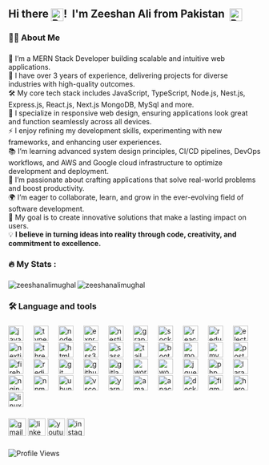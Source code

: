 <h2 align="left">
  Hi there<img src="https://user-images.githubusercontent.com/18350557/176309783-0785949b-9127-417c-8b55-ab5a4333674e.gif" alt="Pakistan Flag" width="25" style="vertical-align: middle; margin-left: 5px;">!&nbsp; I'm Zeeshan Ali from Pakistan 
  <img src="https://www.countryflags.com/wp-content/uploads/pakistan-flag-png-large.png" alt="Pakistan Flag" width="25" style="vertical-align: middle; margin-left: 5px;">
</h2>


###
###

<h3 align="left">👩‍💻  About Me</h3>

###
🔭 I’m a MERN Stack Developer building scalable and intuitive web applications.  
💼 I have over 3 years of experience, delivering projects for diverse industries with high-quality outcomes.  
🛠️ My core tech stack includes JavaScript, TypeScript, Node.js, Nest.js, Express.js, React.js, Next.js MongoDB, MySql and more.  
🎨 I specialize in responsive web design, ensuring applications look great and function seamlessly across all devices.   
⚡ I enjoy refining my development skills, experimenting with new frameworks, and enhancing user experiences.  
📚 I’m learning advanced system design principles, CI/CD pipelines, DevOps workflows, and AWS and Google cloud infrastructure to optimize development and deployment.  
🚀 I’m passionate about crafting applications that solve real-world problems and boost productivity.  
🌍 I’m eager to collaborate, learn, and grow in the ever-evolving field of software development.  
🎯 My goal is to create innovative solutions that make a lasting impact on users.  
💡 <b>I believe in turning ideas into reality through code, creativity, and commitment to excellence.  </b>
###

<h3 align="left">🔥   My Stats :</h3>

###
<p><img align="left" src="https://github-readme-stats.vercel.app/api/top-langs?username=zeeshanalimughal&show_icons=true&locale=en&layout=compact" alt="zeeshanalimughal" /></p>

<p><img align="center" src="https://github-readme-streak-stats.herokuapp.com/?user=zeeshanalimughal&" alt="zeeshanalimughal" /></p>

###

<h3 align="left">🛠 Language and tools</h3>

###
<div align="left">
  <a style="text-decoration: none !important;" href="https://www.javascript.com/" target="_blank">
    <img src="https://cdn.jsdelivr.net/gh/devicons/devicon/icons/javascript/javascript-original.svg" height="30" alt="javascript logo" />
  </a>
  <img width="12" />
  <a style="text-decoration: none !important;" href="https://www.typescriptlang.org/" target="_blank">
    <img src="https://cdn.jsdelivr.net/gh/devicons/devicon/icons/typescript/typescript-original.svg" height="30" alt="typescript logo" />
  </a>
  <img width="12" />
  <a style="text-decoration: none !important;" href="https://nodejs.org/" target="_blank">
    <img src="https://cdn.simpleicons.org/nodedotjs/339933" height="30" alt="nodejs logo" />
  </a>
  <img width="12" />
  <a style="text-decoration: none !important;" href="https://expressjs.com/" target="_blank">
    <img src="https://cdn.jsdelivr.net/gh/devicons/devicon/icons/express/express-original.svg" height="30" alt="express logo" />
  </a>
  <img width="12" />
  <a style="text-decoration: none !important;" href="https://nestjs.com/" target="_blank">
    <img src="https://cdn.simpleicons.org/nestjs/E0234E" height="30" alt="nestjs logo" />
  </a>
  <img width="12" />
  <a style="text-decoration: none !important;" href="https://graphql.org/" target="_blank">
    <img src="https://cdn.jsdelivr.net/gh/devicons/devicon/icons/graphql/graphql-plain.svg" height="30" alt="graphql logo" />
  </a>
  <img width="12" />
  <a style="text-decoration: none !important;" href="https://socket.io/" target="_blank">
    <img src="https://cdn.simpleicons.org/socketdotio/010101" height="30" alt="socketio logo" />
  </a>
  <img width="12" />
  <a style="text-decoration: none !important;" href="https://react.dev/" target="_blank">
    <img src="https://cdn.jsdelivr.net/gh/devicons/devicon/icons/react/react-original.svg" height="30" alt="react logo" />
  </a>
  <img width="12" />
  <a style="text-decoration: none !important;" href="https://redux.js.org/" target="_blank">
    <img src="https://cdn.jsdelivr.net/gh/devicons/devicon/icons/redux/redux-original.svg" height="30" alt="redux logo" />
  </a>
  <img width="12" />
  <a style="text-decoration: none !important;" href="https://www.electronjs.org/" target="_blank">
    <img src="https://cdn.jsdelivr.net/gh/devicons/devicon/icons/electron/electron-original.svg" height="30" alt="electron logo" />
  </a>
  <img width="12" />
  <a style="text-decoration: none !important;" href="https://nextjs.org/" target="_blank">
    <img src="https://cdn.jsdelivr.net/gh/devicons/devicon/icons/nextjs/nextjs-original.svg" height="30" alt="nextjs logo" />
  </a>
  <img width="12" />
  <a style="text-decoration: none !important;" href="https://threejs.org/" target="_blank">
    <img src="https://cdn.jsdelivr.net/gh/devicons/devicon/icons/threejs/threejs-original.svg" height="30" alt="threejs logo" />
  </a>
  <img width="12" />
  <a style="text-decoration: none !important;" href="https://developer.mozilla.org/en-US/docs/Web/HTML" target="_blank">
    <img src="https://cdn.jsdelivr.net/gh/devicons/devicon/icons/html5/html5-original.svg" height="30" alt="html5 logo" />
  </a>
  <img width="12" />
  <a style="text-decoration: none !important;" href="https://developer.mozilla.org/en-US/docs/Web/CSS" target="_blank">
    <img src="https://cdn.jsdelivr.net/gh/devicons/devicon/icons/css3/css3-original.svg" height="30" alt="css3 logo" />
  </a>
  <img width="12" />
  <a style="text-decoration: none !important;" href="https://sass-lang.com/" target="_blank">
    <img src="https://cdn.jsdelivr.net/gh/devicons/devicon/icons/sass/sass-original.svg" height="30" alt="sass logo" />
  </a>
  <img width="12" />
  <a style="text-decoration: none !important;" href="https://tailwindcss.com/" target="_blank">
    <img src="https://cdn.jsdelivr.net/gh/devicons/devicon/icons/tailwindcss/tailwindcss-original-wordmark.svg" height="30" alt="tailwindcss logo" />
  </a>
  <img width="12" />
  <a style="text-decoration: none !important;" href="https://getbootstrap.com/" target="_blank">
    <img src="https://cdn.jsdelivr.net/gh/devicons/devicon/icons/bootstrap/bootstrap-original.svg" height="30" alt="bootstrap logo" />
  </a>
  <img width="12" />
  <a style="text-decoration: none !important;" href="https://www.mongodb.com/" target="_blank">
    <img src="https://cdn.jsdelivr.net/gh/devicons/devicon/icons/mongodb/mongodb-original.svg" height="30" alt="mongodb logo" />
  </a>
  <img width="12" />
  <a style="text-decoration: none !important;" href="https://www.mysql.com/" target="_blank">
    <img src="https://cdn.jsdelivr.net/gh/devicons/devicon/icons/mysql/mysql-original.svg" height="30" alt="mysql logo" />
  </a>
  <img width="12" />
  <a style="text-decoration: none !important;" href="https://www.postgresql.org/" target="_blank">
    <img src="https://cdn.jsdelivr.net/gh/devicons/devicon/icons/postgresql/postgresql-original.svg" height="30" alt="postgresql logo" />
  </a>
  <img width="12" />
  <a style="text-decoration: none !important;" href="https://firebase.google.com/" target="_blank">
    <img src="https://cdn.jsdelivr.net/gh/devicons/devicon/icons/firebase/firebase-plain.svg" height="30" alt="firebase logo" />
  </a>
  <img width="12" />
  <a style="text-decoration: none !important;" href="https://redis.io/" target="_blank">
    <img src="https://cdn.jsdelivr.net/gh/devicons/devicon/icons/redis/redis-original.svg" height="30" alt="redis logo" />
  </a>
  <img width="12" />
  <a style="text-decoration: none !important;" href="https://git-scm.com/" target="_blank">
    <img src="https://cdn.jsdelivr.net/gh/devicons/devicon/icons/git/git-original.svg" height="30" alt="git logo" />
  </a>
  <img width="12" />
  <a style="text-decoration: none !important;" href="https://github.com/" target="_blank">
    <img src="https://cdn.jsdelivr.net/gh/devicons/devicon/icons/github/github-original.svg" height="30" alt="github logo" />
  </a>
  <img width="12" />
  <a style="text-decoration: none !important;" href="https://about.gitlab.com/" target="_blank">
    <img src="https://cdn.jsdelivr.net/gh/devicons/devicon/icons/gitlab/gitlab-original.svg" height="30" alt="gitlab logo" />
  </a>
  <img width="12" />
  <a style="text-decoration: none !important;" href="https://wordpress.org/" target="_blank">
    <img src="https://cdn.jsdelivr.net/gh/devicons/devicon/icons/wordpress/wordpress-original.svg" height="30" alt="wordpress logo" />
  </a>
  <img width="12" />
  <a style="text-decoration: none !important;" href="https://woocommerce.com/" target="_blank">
    <img src="https://cdn.jsdelivr.net/gh/devicons/devicon/icons/woocommerce/woocommerce-original.svg" height="30" alt="woocommerce logo" />
  </a>
  <img width="12" />
  <a style="text-decoration: none !important;" href="https://jquery.com/" target="_blank">
    <img src="https://cdn.jsdelivr.net/gh/devicons/devicon/icons/jquery/jquery-original.svg" height="30" alt="jquery logo" />
  </a>
  <img width="12" />
  <a style="text-decoration: none !important;" href="https://www.php.net/" target="_blank">
    <img src="https://cdn.jsdelivr.net/gh/devicons/devicon/icons/php/php-original.svg" height="30" alt="php logo" />
  </a>
  <img width="12" />
  <a style="text-decoration: none !important;" href="https://laravel.com/" target="_blank">
    <img src="https://cdn.jsdelivr.net/gh/devicons/devicon/icons/laravel/laravel-original.svg" height="30" alt="laravel logo" />
  </a>
  <img width="12" />
  <a style="text-decoration: none !important;" href="https://www.nginx.com/" target="_blank">
    <img src="https://cdn.jsdelivr.net/gh/devicons/devicon/icons/nginx/nginx-original.svg" height="30" alt="nginx logo" />
  </a>
  <img width="12" />
  <a style="text-decoration: none !important;" href="https://www.npmjs.com/" target="_blank">
    <img src="https://cdn.jsdelivr.net/gh/devicons/devicon/icons/npm/npm-original-wordmark.svg" height="30" alt="npm logo" />
  </a>
  <img width="12" />
  <a style="text-decoration: none !important;" href="https://ubuntu.com/" target="_blank">
    <img src="https://cdn.jsdelivr.net/gh/devicons/devicon/icons/ubuntu/ubuntu-plain.svg" height="30" alt="ubuntu logo" />
  </a>
  <img width="12" />
  <a style="text-decoration: none !important;" href="https://code.visualstudio.com/" target="_blank">
    <img src="https://cdn.jsdelivr.net/gh/devicons/devicon/icons/vscode/vscode-original.svg" height="30" alt="vscode logo" />
  </a>
  <img width="12" />
  <a style="text-decoration: none !important;" href="https://yarnpkg.com/" target="_blank">
    <img src="https://cdn.jsdelivr.net/gh/devicons/devicon/icons/yarn/yarn-original.svg" height="30" alt="yarn logo" />
  </a>
  <img width="12" />
  <a style="text-decoration: none !important;" href="https://aws.amazon.com/" target="_blank">
    <img src="https://cdn.jsdelivr.net/gh/devicons/devicon/icons/amazonwebservices/amazonwebservices-line-wordmark.svg" height="30" alt="amazonwebservices logo" />
  </a>
  <img width="12" />
  <a style="text-decoration: none !important;" href="https://kafka.apache.org/" target="_blank">
    <img src="https://cdn.simpleicons.org/apachekafka/231F20" height="30" alt="apachekafka logo" />
  </a>
  <img width="12" />
  <a style="text-decoration: none !important;" href="https://www.docker.com/" target="_blank">
    <img src="https://cdn.jsdelivr.net/gh/devicons/devicon/icons/docker/docker-original.svg" height="30" alt="docker logo" />
  </a>
  <img width="12" />
  <a style="text-decoration: none !important;" href="https://www.figma.com/" target="_blank">
    <img src="https://cdn.jsdelivr.net/gh/devicons/devicon/icons/figma/figma-original.svg" height="30" alt="figma logo" />
  </a>
  <img width="12" />
  <a style="text-decoration: none !important;" href="https://www.heroku.com/" target="_blank">
    <img src="https://cdn.jsdelivr.net/gh/devicons/devicon/icons/heroku/heroku-original.svg" height="30" alt="heroku logo" />
  </a>
  <img width="12" />
  <a style="text-decoration: none !important;" href="https://www.linux.org/" target="_blank">
    <img src="https://cdn.jsdelivr.net/gh/devicons/devicon/icons/linux/linux-original.svg" height="30" alt="linux logo" />
  </a>
</div>

###

<div align="left">
  <a style="text-decoration: none !important;" href="mailto:zeeshanaliryk18@gmail.com">
    <img src="https://img.shields.io/static/v1?message=Gmail&logo=gmail&label=&color=D14836&logoColor=white&labelColor=&style=for-the-badge" height="35" alt="gmail logo"  />
  </a>
  <a style="text-decoration: none !important;" href="https://www.linkedin.com/in/zeeshan-ali-mughal" target="_blank">
    <img src="https://img.shields.io/static/v1?message=LinkedIn&logo=linkedin&label=&color=0077B5&logoColor=white&labelColor=&style=for-the-badge" height="35" alt="linkedin logo"  />
  </a>
  <a style="text-decoration: none !important;" href="https://www.youtube.com/@techustaad2843" target="_blank">
    <img src="https://img.shields.io/static/v1?message=Youtube&logo=youtube&label=&color=FF0000&logoColor=white&labelColor=&style=for-the-badge" height="35" alt="youtube logo"  />
  </a>
  <a style="text-decoration: none !important;" href="https://www.instagram.com/zeeshanali053" target="_blank">
    <img src="https://img.shields.io/static/v1?message=Instagram&logo=instagram&label=&color=E4405F&logoColor=white&labelColor=&style=for-the-badge" height="35" alt="instagram logo"  />
  </a>
</div>

###
![Profile Views](https://komarev.com/ghpvc/?username=zeeshanalimughal&color=blue)
